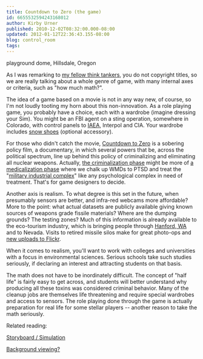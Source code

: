 ```yaml
---
title: Countdown to Zero (the game)
id: 6655532594243168012
author: Kirby Urner
published: 2010-12-02T08:32:00.000-08:00
updated: 2012-01-12T22:36:43.155-08:00
blog: control_room
tags: 
---
```


[](https://blogger.googleusercontent.com/img/b/R29vZ2xl/AVvXsEjPL_bXOIcgPtDHODLk4EX-Sp5LcedlcCjhidb95GY_RBGiACjBF7cpYSObyrjOTFXWESaox6Q4BIMgyTkAxqRXhIhdJpN4ukc5GIachsSFo8Fp2gtmLum2DKS1TsQhk2wywUq5/s1600/geodesic_hillsdale.jpg)

playground dome, Hillsdale, Oregon

As I was remarking to [my fellow think tankers](http://groups.yahoo.com/group/synergeo/message/63687), you do not copyright titles, so we are really talking about a whole genre of game, with many internal axes or criteria, such as "how much math?".

The idea of a game based on a movie is not in any way new, of course, so I'm not loudly tooting my horn about this non-innovation.  As a role playing game, you probably have a choice, each with a wardrobe (imagine dressing your Sim).  You might be an FBI agent on a sting operation, somewhere in Colorado, with control panels to [IAEA](http://groups.yahoo.com/group/synergeo/message/63822), Interpol and CIA.  Your wardrobe includes [snow shoes](http://www.flickr.com/photos/17157315@N00/6682356631/in/photostream) (optional accessory).

For those who didn't catch the movie, [Countdown to Zero](http://worldgame.blogspot.com/2010/07/countdown-to-zero-movie-review.html) is a sobering policy film, a documentary, in which several powers that be, across the political spectrum, line up behind this policy of criminalizing and eliminating all nuclear weapons.  Actually, [the criminalization phase](http://controlroom.blogspot.com/2007/11/defending-usa.html) might be more of [a medicalization phase](http://groups.yahoo.com/group/synergeo/message/64770) where we chalk up WMDs to PTSD and treat the "[military industrial complex](http://mybizmo.blogspot.com/2006/03/why-we-fight-movie-review.html)" like any psychological complex in need of treatment.  That's for game designers to decide.

Another axis is realism.  To what degree is this set in the future, when presumably sensors are better, and infra-red webcams more affordable?  More to the point:  what actual datasets are publicly available giving known sources of weapons grade fissile materials?  Where are the dumping grounds?  The testing zones?  Much of this information is already available to the eco-tourism industry, which is bringing people through [Hanford, WA](http://controlroom.blogspot.com/2008/09/wanderers-200892.html) and to Nevada.  Visits to retired missile silos make for great photo-ops and [new uploads to Flickr](http://www.flickr.com/search/?w=all&q=missile+silo&m=text).  

When it comes to realism, you'll want to work with colleges and universities with a focus in environmental sciences.  Serious schools take such studies seriously, if declaring an interest and attracting students on that basis.

The math does not have to be inordinately difficult.  The concept of "half life" is fairly easy to get across, and students will better understand why producing all these toxins was considered criminal behavior.  Many of the cleanup jobs are themselves life threatening and require special wardrobes and access to sensors.  The role playing done through the game is actually preparation for real life for some stellar players -- another reason to take the math seriously.

Related reading:

[Storyboard / Simulation](http://groups.yahoo.com/group/synergeo/message/63947)

[Background viewing?](http://mybizmo.blogspot.com/2010/12/santas-elves-movie-preview.html)